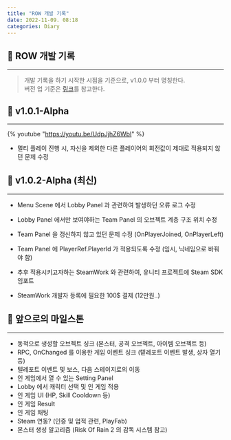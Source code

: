 ```yaml
---
title: "ROW 개발 기록"
date: 2022-11-09. 08:18
categories: Diary
---
```


## 🗿 ROW 개발 기록

---
> 개발 기록을 하기 시작한 시점을 기준으로, v1.0.0 부터 명칭한다.  
> 버전 업 기준은 [링크](https://okayoon.tistory.com/entry/%EA%B0%9C%EB%B0%9C-%EB%B2%84%EC%A0%84%ED%91%9C%EA%B8%B0-%EB%8C%80%EB%9E%B5%EC%A0%81%EC%9C%BC%EB%A1%9C-%EC%9D%B4%ED%95%B4%ED%95%98%EA%B8%B0)를 참고한다.  

## 🗿 v1.0.1-Alpha

---
{% youtube "https://youtu.be/UdpJjhZ6WbI" %}
<br>

- 멀티 플레이 진행 시, 자신을 제외한 다른 플레이어의 회전값이 제대로 적용되지 않던 문제 수정

## 🗿 v1.0.2-Alpha (최신)

---

- Menu Scene 에서 Lobby Panel 과 관련하여 발생하던 오류 로그 수정
- Lobby Panel 에서만 보여야하는 Team Panel 의 오브젝트 계층 구조 위치 수정
- Team Panel 을 갱신하지 않고 있던 문제 수정 (OnPlayerJoined, OnPlayerLeft)
- Team Panel 에 PlayerRef.PlayerId 가 적용되도록 수정 (임시, 닉네임으로 바꿔야 함)

- 추후 적용시키고자하는 SteamWork 와 관련하여, 유니티 프로젝트에 Steam SDK 임포트
- SteamWork 개발자 등록에 필요한 100$ 결제 (12만원..)

## 🗿 앞으로의 마일스톤

---

- 동적으로 생성할 오브젝트 싱크 (몬스터, 공격 오브젝트, 아이템 오브젝트 등)  
- RPC, OnChanged 를 이용한 게임 이벤트 싱크 (텥레포트 이벤트 발생, 상자 열기 등)  
- 텔레포트 이벤트 및 보스, 다음 스테이지로의 이동  
- 인 게임에서 열 수 있는 Setting Panel  
- Lobby 에서 캐릭터 선택 및 인 게임 적용  
- 인 게임 UI (HP, Skill Cooldown 등)
- 인 게임 Result  
- 인 게임 채팅  
- Steam 연동? (인증 및 업적 관련, PlayFab)
- 몬스터 생성 알고리즘 (Risk Of Rain 2 의 감독 시스템 참고)
